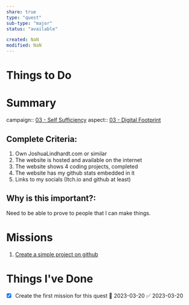 ```yaml
---
share: true
type: "quest"
sub-type: "major"
status: "available"

created: NaN 
modified: NaN
---
```

 
 
# Things to Do


# Summary
campaign:: [03 - Self Sufficiency](03%20-%20Self%20Sufficiency.md)
aspect:: [03 - Digital Footprint](03%20-%20Digital%20Footprint.md)

## Complete Criteria:
1. Own JoshuaLindhardt.com or similar
2. The website is hosted and available on the internet
3. The website shows 4 coding projects, completed
4. The website has my github stats embedded in it
5. Links to my socials (Itch.io and github at least)

## Why is this important?:
Need to be able to prove to people that I can make things.

# Missions
1. [Create a simple project on github](../../07%20-%20Application%20%F0%9F%A6%AB/02%20-%20Open%20Source%20Projects%20%E2%8C%A8/Create%20a%20simple%20project%20on%20github.md)

# Things I've Done
- [x] Create the first mission for this quest 🛫 2023-03-20 ✅ 2023-03-20